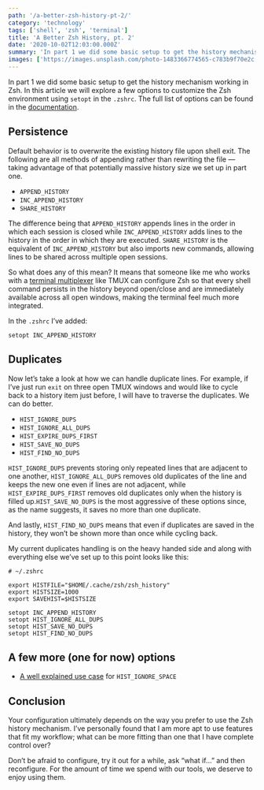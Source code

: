 ```yaml
---
path: '/a-better-zsh-history-pt-2/'
category: 'technology'
tags: ['shell', 'zsh', 'terminal']
title: 'A Better Zsh History, pt. 2'
date: '2020-10-02T12:03:00.000Z'
summary: 'In part 1 we did some basic setup to get the history mechanism working in Zsh. In this article we will explore a few options to customize the Zsh environment.'
images: ['https://images.unsplash.com/photo-1483366774565-c783b9f70e2c']
---
```


In part 1 we did some basic setup to get the history mechanism working in Zsh. In this article we will explore a few options to customize the Zsh environment using `setopt` in the `.zshrc`. The full list of options can be found in the [documentation](http://zsh.sourceforge.net/Doc/Release/Options.html#History).

## Persistence

Default behavior is to overwrite the existing history file upon shell exit. The following are all methods of appending rather than rewriting the file — taking advantage of that potentially massive history size we set up in part one.

- `APPEND_HISTORY`
- `INC_APPEND_HISTORY`
- `SHARE_HISTORY`

The difference being that `APPEND_HISTORY` appends lines in the order in which each session is closed while `INC_APPEND_HISTORY` adds lines to the history in the order in which they are executed. `SHARE_HISTORY` is the equivalent of `INC_APPEND_HISTORY` but also imports new commands, allowing lines to be shared across multiple open sessions.

So what does any of this mean? It means that someone like me who works with a [terminal multiplexer](https://en.wikipedia.org/wiki/Terminal_multiplexer) like TMUX can configure Zsh so that every shell command persists in the history beyond open/close and are immediately available across all open windows, making the terminal feel much more integrated.

In the `.zshrc` I’ve added:

```
setopt INC_APPEND_HISTORY
```

## Duplicates

Now let’s take a look at how we can handle duplicate lines. For example, if I’ve just run `exit` on three open TMUX windows and would like to cycle back to a history item just before, I will have to traverse the duplicates. We can do better.

- `HIST_IGNORE_DUPS`
- `HIST_IGNORE_ALL_DUPS`
- `HIST_EXPIRE_DUPS_FIRST`
- `HIST_SAVE_NO_DUPS`
- `HIST_FIND_NO_DUPS`

`HIST_IGNORE_DUPS` prevents storing only repeated lines that are adjacent to one another, `HIST_IGNORE_ALL_DUPS` removes old duplicates of the line and keeps the new one even if lines are not adjacent, while `HIST_EXPIRE_DUPS_FIRST` removes old duplicates only when the history is filled up.`HIST_SAVE_NO_DUPS` is the most aggressive of these options since, as the name suggests, it saves no more than one duplicate.

And lastly, `HIST_FIND_NO_DUPS` means that even if duplicates are saved in the history, they won’t be shown more than once while cycling back.

My current duplicates handling is on the heavy handed side and along with everything else we’ve set up to this point looks like this:

```
# ~/.zshrc

export HISTFILE="$HOME/.cache/zsh/zsh_history"
export HISTSIZE=1000
export SAVEHIST=$HISTSIZE

setopt INC_APPEND_HISTORY
setopt HIST_IGNORE_ALL_DUPS
setopt HIST_SAVE_NO_DUPS
setopt HIST_FIND_NO_DUPS
```

## A few more (one for now) options

- [A well explained use case](https://sikac.hu/how-to-keep-sensitive-command-out-from-your-zsh-history-29a2f39ae17f) for `HIST_IGNORE_SPACE`

## Conclusion

Your configuration ultimately depends on the way you prefer to use the Zsh history mechanism. I’ve personally found that I am more apt to use features that fit my workflow; what can be more fitting than one that I have complete control over?

Don’t be afraid to configure, try it out for a while, ask “what if…” and then reconfigure. For the amount of time we spend with our tools, we deserve to enjoy using them.
